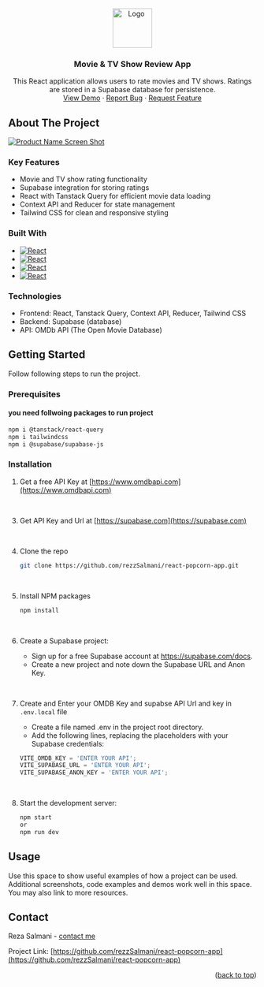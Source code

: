 <!-- Improved compatibility of back to top link: See: https://github.com/othneildrew/Best-README-Template/pull/73 -->
<a name="readme-top"></a>
<!--
*** Thanks for checking out the Best-README-Template. If you have a suggestion
*** that would make this better, please fork the repo and create a pull request
*** or simply open an issue with the tag "enhancement".
*** Don't forget to give the project a star!
*** Thanks again! Now go create something AMAZING! :D
-->



<!-- PROJECT SHIELDS -->
<!--
*** I'm using markdown "reference style" links for readability.
*** Reference links are enclosed in brackets [ ] instead of parentheses ( ).
*** See the bottom of this document for the declaration of the reference variables
*** for contributors-url, forks-url, etc. This is an optional, concise syntax you may use.
*** https://www.markdownguide.org/basic-syntax/#reference-style-links
-->

<!-- PROJECT LOGO -->
<br />
<div align="center">
  <a href="https://github.com/rezzSalmani/react-popcorn-app">
    <img src="images/logo.png" alt="Logo" width="80" height="80">
  </a>

<h3 align="center">Movie & TV Show Review App</h3>

  <p align="center">
   This React application allows users to rate movies and TV shows. Ratings are stored in a Supabase database for persistence.
    <br />
    <a href="https://github.com/rezzSalmani/react-popcorn-app">View Demo</a>
    ·
    <a href="https://github.com/rezzSalmani/react-popcorn-app/issues/new?labels=bug&template=bug-report---.md">Report Bug</a>
    ·
    <a href="https://github.com/rezzSalmani/react-popcorn-app/issues/new?labels=enhancement&template=feature-request---.md">Request Feature</a>
  </p>
</div>





<!-- ABOUT THE PROJECT -->
## About The Project

[![Product Name Screen Shot][product-screenshot]](https://example.com)



### Key Features

* Movie and TV show rating functionality
* Supabase integration for storing ratings
* React with Tanstack Query for efficient movie data loading
* Context API and Reducer for state management
* Tailwind CSS for clean and responsive styling

### Built With
* [![React][React.js]][React-url]
* [![React](https://img.shields.io/badge/Context--Api-000000?style=for-the-badge&logo=react)](https://legacy.reactjs.org/docs/context.html)
* [![React](https://img.shields.io/badge/React_Query-FF4154?style=for-the-badge&logo=ReactQuery&logoColor=white)](https://tanstack.com/query/v5/docs/framework/react/overview)
* [![React](https://img.shields.io/badge/Tailwind_CSS-38B2AC?style=for-the-badge&logo=tailwind-css&logoColor=white)](https://tailwindcss.com/)


### Technologies

* Frontend: React, Tanstack Query, Context API, Reducer, Tailwind CSS
* Backend: Supabase (database)
* API: OMDb API (The Open Movie Database)



<!-- GETTING STARTED -->
## Getting Started

Follow following steps to run the project.

### Prerequisites

<h4>you need follwoing packages to run project</h4>

  ```sh
  npm i @tanstack/react-query
  npm i tailwindcss
  npm i @supabase/supabase-js
  ```

### Installation

1. Get a free API Key at [https://www.omdbapi.com](https://www.omdbapi.com)
   
<br>

3. Get API Key and Url at [https://supabase.com](https://supabase.com)
   
<br>

4. Clone the repo
   ```sh
   git clone https://github.com/rezzSalmani/react-popcorn-app.git
   ```
   
   <br>
   
5. Install NPM packages
   ```sh
   npm install
   ```
   
   <br>
   
6. Create a Supabase project:
    * Sign up for a free Supabase account at https://supabase.com/docs.
    * Create a new project and note down the Supabase URL and Anon Key.
      
  <br>
  
7. Create and Enter your OMDB Key and supabse API Url and key in `.env.local` file
    * Create a file named .env in the project root directory.
    * Add the following lines, replacing the placeholders with your Supabase credentials:
   ```js
   VITE_OMDB_KEY = 'ENTER YOUR API';
   VITE_SUPABASE_URL = 'ENTER YOUR API';
   VITE_SUPABASE_ANON_KEY = 'ENTER YOUR API';
   ```
   
   <br>
   
8. Start the development server:
   ```sh
   npm start
   or
   npm run dev
   ```

<!-- USAGE EXAMPLES -->
## Usage

Use this space to show useful examples of how a project can be used. Additional screenshots, code examples and demos work well in this space. You may also link to more resources.





<!-- CONTACT -->
## Contact

Reza Salmani - [contact me](rezasalmani.dev@gmail.com)

Project Link: [https://github.com/rezzSalmani/react-popcorn-app](https://github.com/rezzSalmani/react-popcorn-app)

<p align="right">(<a href="#readme-top">back to top</a>)</p>



<!-- MARKDOWN LINKS & IMAGES -->
<!-- https://www.markdownguide.org/basic-syntax/#reference-style-links -->
[contributors-shield]: https://img.shields.io/github/contributors/rezzSalmani/react-popcorn-app.svg?style=for-the-badge
[contributors-url]: https://github.com/rezzSalmani/react-popcorn-app/graphs/contributors
[forks-shield]: https://img.shields.io/github/forks/rezzSalmani/react-popcorn-app.svg?style=for-the-badge
[forks-url]: https://github.com/rezzSalmani/react-popcorn-app/network/members
[stars-shield]: https://img.shields.io/github/stars/rezzSalmani/react-popcorn-app.svg?style=for-the-badge
[stars-url]: https://github.com/rezzSalmani/react-popcorn-app/stargazers
[issues-shield]: https://img.shields.io/github/issues/rezzSalmani/react-popcorn-app.svg?style=for-the-badge
[issues-url]: https://github.com/rezzSalmani/react-popcorn-app/issues
[license-shield]: https://img.shields.io/github/license/rezzSalmani/react-popcorn-app.svg?style=for-the-badge
[license-url]: https://github.com/rezzSalmani/react-popcorn-app/blob/master/LICENSE.txt
[linkedin-shield]: https://img.shields.io/badge/-LinkedIn-black.svg?style=for-the-badge&logo=linkedin&colorB=555
[linkedin-url]: https://linkedin.com/in/linkedin_username
[product-screenshot]: images/screenshot.png
[Next.js]: https://img.shields.io/badge/next.js-000000?style=for-the-badge&logo=nextdotjs&logoColor=white
[Next-url]: https://nextjs.org/
[React.js]: https://img.shields.io/badge/React-20232A?style=for-the-badge&logo=react&logoColor=61DAFB
[React-url]: https://reactjs.org/
